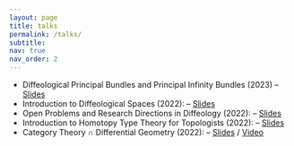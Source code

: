 ```yaml
---
layout: page
title: talks
permalink: /talks/
subtitle:
nav: true
nav_order: 2
---
```


* Diffeological Principal Bundles and Principal Infinity Bundles (2023) – [Slides](https://drive.google.com/file/d/1BbGaYnPOLn8CZGGBq3Khs44ztLSESGl2/view)
* Introduction to Diffeological Spaces (2022): – [Slides](https://drive.google.com/file/d/1laorxybBP3UQYgtbtdx0gA7vqMvBdaix/view)
* Open Problems and Research Directions in Diffeology (2022): – [Slides](https://drive.google.com/file/d/1-If6ONQMWfUUD_CGekOT1cauoM10JtS7/view)
* Introduction to Homotopy Type Theory for Topologists (2022): – [Slides](https://drive.google.com/file/d/1Oat3IHwR5fj-d-StkxVk2fdWWg7P0U1U/view)
* Category Theory ∩ Differential Geometry (2022): – [Slides](https://drive.google.com/file/d/1JKAABeQlvrmTNekmZk_vYpKNpPbsa287/view) / [Video](https://www.youtube.com/watch?v=rGRL2DQW2zk&feature=youtu.be&ab_channel=TheNewYorkCityCategoryTheorySeminar)